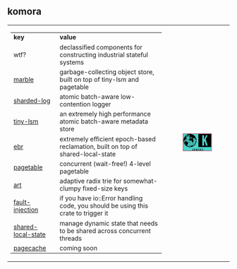 ## komora
<table style="width:100%">
<tr>
  <td>
    <table style="width:100%">
      <tr>
        <td><b>key</b></td>
        <td><b>value</b></td>
      </tr>
      <tr>
        <td>wtf?</td>
        <td>declassified components for constructing industrial stateful systems</td>
      </tr>
      <tr>
        <td><a href="https://github.com/komora-io/marble">marble</a></td>
        <td>garbage-collecting object store, built on top of tiny-lsm and pagetable</td>
      </tr>
      <tr>
        <td><a href="https://github.com/komora-io/sharded-log">sharded-log</a></td>
        <td>atomic batch-aware low-contention logger</td>
      </tr>
      <tr>
        <td><a href="https://github.com/komora-io/tiny-lsm">tiny-lsm</a></td>
        <td>an extremely high performance atomic batch-aware metadata store</td>
      </tr>
      <tr>
        <td><a href="https://github.com/komora-io/ebr">ebr</a></td>
        <td>extremely efficient epoch-based reclamation, built on top of shared-local-state</td>
      </tr>
      <tr>
        <td><a href="https://github.com/komora-io/pagetable">pagetable</a></td>
        <td>concurrent (wait-free!) 4-level pagetable</td>
      </tr>
      <tr>
        <td><a href="https://github.com/komora-io/art">art</a></td>
        <td>adaptive radix trie for somewhat-clumpy fixed-size keys</td>
      </tr>
      <tr>
        <td><a href="https://github.com/komora-io/fault-injection">fault-injection</a></td>
        <td>if you have io::Error handling code, you should be using this crate to trigger it</td>
      </tr>
      <tr>
        <td><a href="https://github.com/komora-io/shared-local-state">shared-local-state</a></td>
        <td>manage dynamic state that needs to be shared across concurrent threads</td>
      </tr>
      <tr>
        <td><a href="https://github.com/komora-io/pagecache">pagecache</a></td>
        <td>coming soon</td>
      </tr>
     </table>
  </td>
  <td>
    <p align="center">
      <img src="https://raw.githubusercontent.com/komora-io/.github/main/profile/Screenshot%202022-05-17%20at%2009-26-30%20Komora.png" width="50%" height="auto" />
    </p>
  </td>
 </tr>
</table>
